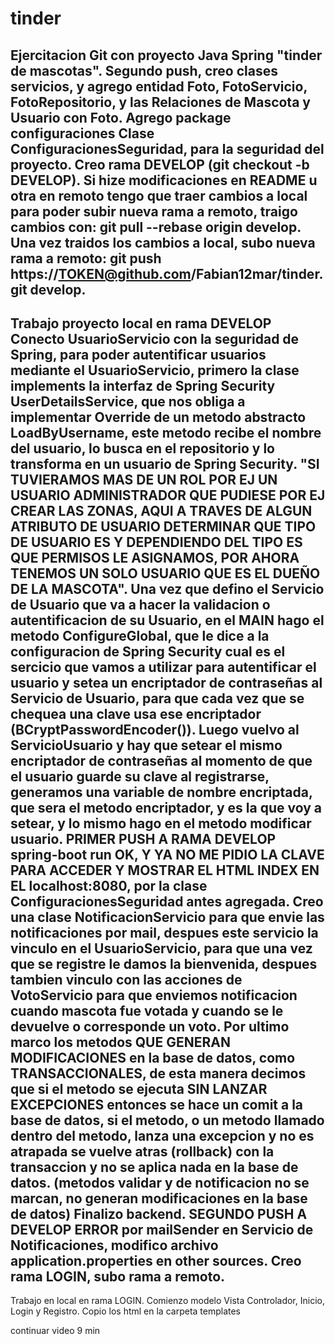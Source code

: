 # tinder
Ejercitacion Git con proyecto Java Spring "tinder de mascotas".
Segundo push, creo clases servicios, y agrego entidad Foto, FotoServicio, FotoRepositorio, y las Relaciones de Mascota y Usuario con Foto.
Agrego package configuraciones Clase ConfiguracionesSeguridad, para la seguridad del proyecto.
Creo rama DEVELOP (git checkout -b DEVELOP). Si hize modificaciones en README u otra en remoto tengo que traer cambios a local para poder subir nueva rama a remoto, traigo cambios con: git pull --rebase origin develop. Una vez traidos los cambios a local, subo nueva rama a remoto:  git push https://TOKEN@github.com/Fabian12mar/tinder.git develop.
-------------------------------------------------------------------------------------------------------------------------------------
Trabajo proyecto local en rama DEVELOP
Conecto UsuarioServicio con la seguridad de Spring, para poder autentificar usuarios mediante el UsuarioServicio, primero la clase implements la interfaz de Spring Security UserDetailsService, que nos obliga a implementar Override de un metodo  abstracto LoadByUsername, este metodo recibe el nombre del usuario, lo busca en el repositorio y lo transforma en un usuario de Spring Security. "SI TUVIERAMOS MAS DE UN ROL POR EJ UN USUARIO ADMINISTRADOR QUE PUDIESE POR EJ CREAR LAS ZONAS, AQUI A TRAVES DE ALGUN ATRIBUTO DE USUARIO DETERMINAR QUE TIPO DE USUARIO ES Y DEPENDIENDO DEL TIPO ES QUE PERMISOS LE ASIGNAMOS, POR AHORA TENEMOS UN SOLO USUARIO QUE ES EL DUEÑO DE LA MASCOTA". Una vez que defino el Servicio de Usuario que va a hacer la validacion o autentificacion de su Usuario, en el MAIN hago el metodo ConfigureGlobal, que le dice a la configuracion de Spring Security cual es el sercicio que vamos a utilizar para autentificar el usuario y setea un encriptador de contraseñas al Servicio de Usuario, para que cada vez que se chequea una clave usa ese encriptador (BCryptPasswordEncoder()). Luego vuelvo al ServicioUsuario y hay que setear el mismo encriptador de contraseñas al momento de que el usuario guarde su clave al registrarse, generamos una variable de nombre encriptada, que sera el metodo encriptador, y es la que voy a setear, y lo mismo hago en el metodo modificar usuario.
PRIMER PUSH A RAMA DEVELOP
spring-boot run OK, Y YA NO ME PIDIO LA CLAVE PARA ACCEDER Y MOSTRAR EL HTML INDEX EN EL localhost:8080, por la clase ConfiguracionesSeguridad antes agregada.
Creo una clase NotificacionServicio para que envie las notificaciones por mail, despues este servicio la vinculo en el UsuarioServicio, para que una vez que se registre le damos la bienvenida, despues tambien vinculo con las acciones de VotoServicio para que enviemos notificacion cuando mascota fue votada y cuando se le devuelve o corresponde un voto.
Por ultimo marco los metodos QUE GENERAN MODIFICACIONES en la base de datos, como TRANSACCIONALES, de esta manera decimos que si el metodo se ejecuta SIN LANZAR EXCEPCIONES entonces se hace un comit a la base de datos, si el metodo, o un metodo llamado dentro del metodo, lanza una excepcion y no es atrapada se vuelve atras (rollback) con la transaccion y no se aplica nada en la base de datos. (metodos validar y de notificacion no se marcan, no generan modificaciones en la base de datos)
Finalizo backend.
SEGUNDO PUSH A DEVELOP
ERROR por mailSender en Servicio de Notificaciones,  modifico archivo application.properties en other sources.
Creo rama LOGIN, subo rama a remoto.
-------------------------------------------------------------------------------------------------------------------------------------------
Trabajo en local en rama LOGIN. Comienzo modelo Vista Controlador, Inicio, Login y Registro.
Copio los html en la carpeta templates

continuar video 9 min 
